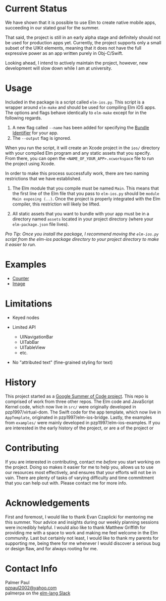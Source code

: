 # Current Status

We have shown that it is possible to use Elm to create native mobile apps, succeeding in our stated goal for the summer.

That said, the project is still in an early alpha stage and definitely should not be used for production apps yet. Currently, the project supports only a small subset of the UIKit elements, meaning that it does not have the full expressive power as an app written purely in Obj-C/Swift.

Looking ahead, I intend to actively maintain the project, however, new development will slow down while I am at university.

# Usage

Included in the package is a script called `elm-ios.py`. This script is a wrapper around `elm-make` and should be used for compiling Elm iOS apps. The options and flags behave identically to `elm-make` except for in the following regards.

1. A new flag called `--name` has been added for specifying the [Bundle Identifier]() for your app.
2. The `--output` flag is ignored.

When you run the script, it will create an Xcode project in the `ios/` directory with your compiled Elm program and any static assets that you specify. From there, you can open the `<NAME_OF_YOUR_APP>.xcworkspace` file to run the project using Xcode.

In order to make this process successfully work, there are two naming restrictions that we have established.

1. The Elm module that you compile must be named `Main`. This means that the first line of the Elm file that you pass to `elm-ios.py` should be `module Main exposing (..)`. Once the project is properly integrated with the Elm compiler, this restriction will likely be lifted.

2. All static assets that you want to bundle with your app must be in a directory named `assets` located in your project directory (where your `elm-package.json` file lives).

*Pro Tip: Once you install the package, I recommend moving the `elm-ios.py` script from the elm-ios package directory to your project directory to make it easier to run.*

# Examples

- [Counter]()
- [Image]()

# Limitations

- Keyed nodes
- Limited API

  - UINavigationBar
  - UITabBar
  - UITableView
  - etc.

- No "attributed text" (fine-grained styling for text)

# History

This project started as a [Google Summer of Code project](). This repo is comprised of work from three other repos. The Elm code and JavaScript Kernel code, which now live in `src/` were originally developed in pzp1997/virtual-dom. The Swift code for the app template, which now live in `AppTemplate`, originated in pzp1997/elm-ios-bridge. Lastly, the examples from `examples/` were mainly developed in pzp1997/elm-ios-examples. If you are interested in the early history of the project, or are a of the project or

# Contributing

If you are interested in contributing, contact me _before_ you start working on the project. Doing so makes it easier for me to help you, allows us to use our resources most effectively, and ensures that your efforts will not be in vain. There are plenty of tasks of varying difficulty and time commitment that you can help out with. Please contact me for more info.

# Acknowledgements

First and foremost, I would like to thank Evan Czaplicki for mentoring me this summer. Your advice and insights during our weekly planning sessions were incredibly helpful. I would also like to thank Matthew Griffith for providing me with a space to work and making me feel welcome in the Elm community. Last but certainly not least, I would like to thank my parents for supporting me, being there for me whenever I would discover a serious bug or design flaw, and for always rooting for me.

# Contact Info

Palmer Paul<br>
pzpaul2002@yahoo.com<br>
palmerpa on the [elm-lang Slack][1]

[1]: https://elmlang.herokuapp.com/
